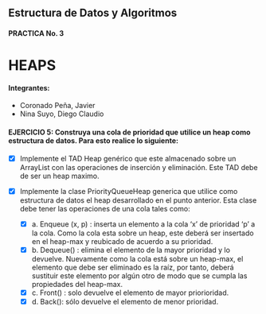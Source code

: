 ## Estructura de Datos y Algoritmos
#### PRACTICA No. 3
# HEAPS

#### Integrantes:
- Coronado Peña, Javier
- Nina Suyo, Diego Claudio


#### EJERCICIO 5: Construya una cola de prioridad que utilice un heap como estructura de datos. Para esto realice lo siguiente:

- [x] Implemente el TAD Heap genérico que este almacenado sobre un ArrayList con las operaciones de inserción y eliminación. Este TAD debe de ser un heap maximo.

- [x] Implemente la clase PriorityQueueHeap generica que utilice como estructura de datos el heap desarrollado en el punto anterior. Esta clase debe tener las operaciones de una cola tales como:

    - [x] a. Enqueue (x, p) : inserta un elemento a la cola ‘x’ de prioridad ‘p’ a la cola. Como la cola esta sobre un heap, este deberá ser insertado en el heap-max y reubicado de acuerdo a su prioridad.
    - [x] b. Dequeue() : elimina el elemento de la mayor prioridad y lo devuelve. Nuevamente como la cola está sobre un heap-max, el elemento que debe ser eliminado es la raíz, por tanto, deberá sustituir este elemento por algún otro de modo que se cumpla las propiedades del heap-max.
    - [x] c. Front() : solo devuelve el elemento de mayor priorioridad.
    - [x] d. Back(): sólo devuelve el elemento de menor prioridad.
